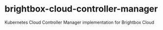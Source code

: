 # brightbox-cloud-controller-manager
Kubernetes Cloud Controller Manager implementation for Brightbox Cloud
